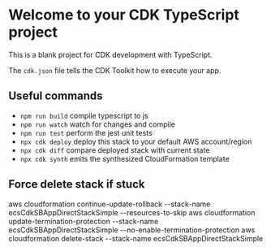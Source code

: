 # Welcome to your CDK TypeScript project

This is a blank project for CDK development with TypeScript.

The `cdk.json` file tells the CDK Toolkit how to execute your app.

## Useful commands

* `npm run build`   compile typescript to js
* `npm run watch`   watch for changes and compile
* `npm run test`    perform the jest unit tests
* `npx cdk deploy`  deploy this stack to your default AWS account/region
* `npx cdk diff`    compare deployed stack with current state
* `npx cdk synth`   emits the synthesized CloudFormation template

## Force delete stack if stuck
aws cloudformation continue-update-rollback --stack-name ecsCdkSBAppDirectStackSimple --resources-to-skip <sbapp2Service81A9EB4A>
aws cloudformation update-termination-protection --stack-name ecsCdkSBAppDirectStackSimple --no-enable-termination-protection
aws cloudformation delete-stack --stack-name ecsCdkSBAppDirectStackSimple
